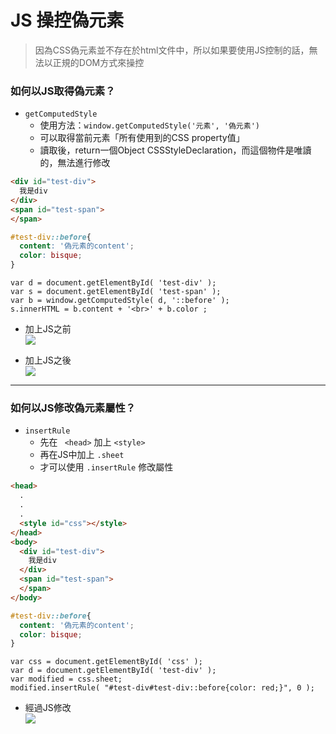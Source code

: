 # JS 操控偽元素
> 因為CSS偽元素並不存在於html文件中，所以如果要使用JS控制的話，無法以正規的DOM方式來操控

### 如何以JS取得偽元素？
* ``` getComputedStyle ```
  * 使用方法：``` window.getComputedStyle('元素', '偽元素') ```
  * 可以取得當前元素「所有使用到的CSS property值」
  * 讀取後，return一個Object CSSStyleDeclaration，而這個物件是唯讀的，無法進行修改

```html
<div id="test-div">
  我是div
</div>
<span id="test-span">
</span>
```

```scss
#test-div::before{
  content: '偽元素的content';
  color: bisque;
}
```

```JS
var d = document.getElementById( 'test-div' );
var s = document.getElementById( 'test-span' );
var b = window.getComputedStyle( d, '::before' );
s.innerHTML = b.content + '<br>' + b.color ;
```

* 加上JS之前<br>
![](https://i.imgur.com/tPna3pP.png)

* 加上JS之後<br>
![](https://i.imgur.com/TPo3kv9.png)

---

### 如何以JS修改偽元素屬性？
* ``` insertRule ```
  * 先在 ```  <head> ``` 加上 ``` <style> ```
  * 再在JS中加上 ``` .sheet ```
  * 才可以使用 ``` .insertRule ``` 修改屬性

```html
<head>
  .
  .
  .
  <style id="css"></style>
</head>
<body>
  <div id="test-div">
    我是div
  </div>
  <span id="test-span">
  </span>
</body>
```

```scss
#test-div::before{
  content: '偽元素的content';
  color: bisque;
}
```

```JS
var css = document.getElementById( 'css' );
var d = document.getElementById( 'test-div' );
var modified = css.sheet;
modified.insertRule( "#test-div#test-div::before{color: red;}", 0 );
```

* 經過JS修改<br>
![](https://i.imgur.com/2rdnmwY.png)